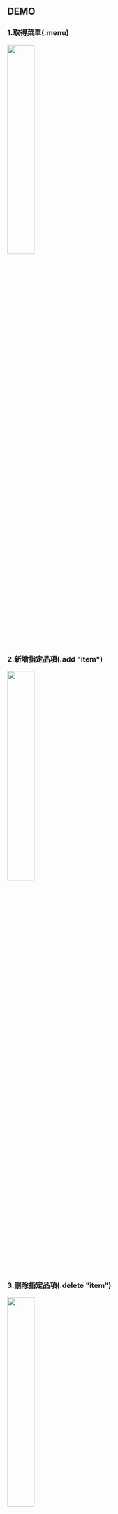 ## DEMO
### 1.取得菜單(.menu)
<img src="https://github.com/wlog106/waiter_bot/assets/163823967/8c166d0c-58b4-4381-bfe6-8cf7a39a7fe2" width=35%>

### 2.新增指定品項(.add "item")
<img src="https://github.com/wlog106/waiter_bot/assets/163823967/ac841c17-e07e-46b8-a2c8-1bfb554a2e10" width=35%>

### 3.刪除指定品項(.delete "item")
<img src="https://github.com/wlog106/waiter_bot/assets/163823967/22a9dd43-8485-44e5-acb3-d6bd61481983" width=35%>

### 4.計算所有已訂購品項總金額(.total)
<img src="https://github.com/wlog106/waiter_bot/assets/163823967/3d9aa39b-e829-4195-bbfb-97a88fbf4213" width=35%>

### 5.輸出指定品項數量及價錢(.amount "item")


### 6.羅列所有已訂購品項數量及價錢(.list)
<img src="https://github.com/wlog106/waiter_bot/assets/163823967/816b59ea-eeb5-4b72-a06f-b9d15b915a72" width=35%>

### 7.重置所有訂單(.reset)
